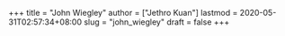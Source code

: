 +++
title = "John Wiegley"
author = ["Jethro Kuan"]
lastmod = 2020-05-31T02:57:34+08:00
slug = "john_wiegley"
draft = false
+++
